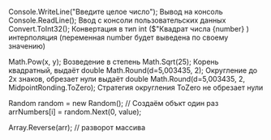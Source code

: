 Console.WriteLine("Введите целое число"); Вывод на консоль
Console.ReadLine(); Ввод с консоли пользовательских данных
Convert.ToInt32(); Конвертация в тип int
($"Квадрат числа {number} ) интерполяция (переменная number будет выведена по своему значению)

Math.Pow(x, y); Возведение в степень
Math.Sqrt(25); Корень квадратный, выдаёт double
Math.Round(d=5,003435, 2); Округление до 2х знаков, обрезает нули выдаёт double
Math.Round(d=5,003435, 2, MidpointRonding.ToZero); Стратегия округления ToZero не обрезает нули

Random random = new Random(); // Создаём объкт один раз
arrNumbers[i] = random.Next(0, value);

Array.Reverse(arr); // разворот массива








